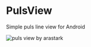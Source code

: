 # PulsView
Simple puls line view for Android

![puls view by arastark](https://gfycat.com/costlyjampackedgermanspitz)
